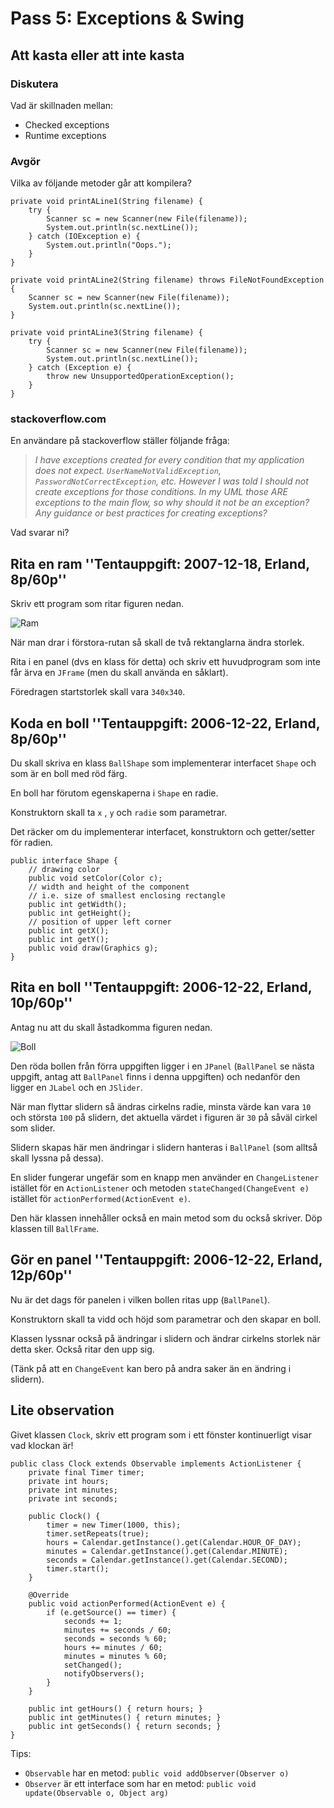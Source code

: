 Pass 5: Exceptions & Swing
==========================

Att kasta eller att inte kasta
------------------------------

### Diskutera

Vad är skillnaden mellan:

+ Checked exceptions
+ Runtime exceptions

### Avgör

Vilka av följande metoder går att kompilera?

    private void printALine1(String filename) {
        try {
            Scanner sc = new Scanner(new File(filename));
            System.out.println(sc.nextLine());
        } catch (IOException e) {
            System.out.println("Oops.");
        }
    }

    private void printALine2(String filename) throws FileNotFoundException {
        Scanner sc = new Scanner(new File(filename));
        System.out.println(sc.nextLine());
    }

    private void printALine3(String filename) {
        try {
            Scanner sc = new Scanner(new File(filename));
            System.out.println(sc.nextLine());
        } catch (Exception e) {
            throw new UnsupportedOperationException();
        }
    }

### stackoverflow.com

En användare på stackoverflow ställer följande fråga:

> *I have exceptions created for every condition that my application does not expect.*
> *`UserNameNotValidException`, `PasswordNotCorrectException`, etc.*
> *However I was told I should not create exceptions for those conditions.* 
> *In my UML those ARE exceptions to the main flow, so why should it not be an exception?*
> *Any guidance or best practices for creating exceptions?*

Vad svarar ni?

Rita en ram ''Tentauppgift: 2007-12-18, Erland, 8p/60p''
-----------
Skriv ett program som ritar figuren nedan. 

![Ram](/2012/op/erfarna/pass5/ram.png)

När man drar i förstora-rutan så skall de två rektanglarna ändra storlek.

Rita i en panel (dvs en klass för detta) och skriv ett huvudprogram som inte får ärva en `JFrame` (men du skall använda en såklart). 

Föredragen startstorlek skall vara `340x340`.

Koda en boll ''Tentauppgift: 2006-12-22, Erland, 8p/60p''
----------------------------------------------------------

Du skall skriva en klass `BallShape` som implementerar interfacet `Shape` och som är en boll med röd färg. 

En boll har förutom egenskaperna i `Shape` en radie. 

Konstruktorn skall ta `x` , `y` och `radie` som parametrar. 

Det räcker om du implementerar interfacet, konstruktorn och getter/setter för radien.

    public interface Shape {
        // drawing color
        public void setColor(Color c);
        // width and height of the component
        // i.e. size of smallest enclosing rectangle
        public int getWidth();
        public int getHeight();
        // position of upper left corner
        public int getX();
        public int getY();
        public void draw(Graphics g);
    }

Rita en boll ''Tentauppgift: 2006-12-22, Erland, 10p/60p''
----------------------------------------------------------

Antag nu att du skall åstadkomma figuren nedan. 

![Boll](/2012/op/erfarna/pass5/ball.png)

Den röda bollen från förra uppgiften ligger i en `JPanel` (`BallPanel` se nästa uppgift, antag att `BallPanel` finns i denna uppgiften) och nedanför den ligger en `JLabel` och en `JSlider`. 

När man flyttar slidern så ändras cirkelns radie, minsta värde kan vara `10` och största `100` på slidern, det aktuella värdet i figuren är `30` på såväl cirkel som slider. 

Slidern skapas här men ändringar i slidern hanteras i `BallPanel` (som alltså skall lyssna på dessa).

En slider fungerar ungefär som en knapp men använder en `ChangeListener` istället för en `ActionListener` och metoden `stateChanged(ChangeEvent e)` istället för `actionPerformed(ActionEvent e)`. 

Den här klassen innehåller också en main metod som du också skriver. Döp klassen till `BallFrame`.

Gör en panel ''Tentauppgift: 2006-12-22, Erland, 12p/60p''
----------------------------------------------------------

Nu är det dags för panelen i vilken bollen ritas upp (`BallPanel`). 

Konstruktorn skall ta vidd och höjd som parametrar och den skapar en boll. 

Klassen lyssnar också på ändringar i slidern och ändrar cirkelns storlek när detta sker. Också ritar den upp sig.

(Tänk på att en `ChangeEvent` kan bero på andra saker än en ändring i slidern).

Lite observation
----------------

Givet klassen `Clock`, skriv ett program som i ett fönster kontinuerligt visar vad klockan är!

    public class Clock extends Observable implements ActionListener {
        private final Timer timer;
        private int hours;
        private int minutes;
        private int seconds;

        public Clock() {
            timer = new Timer(1000, this);
            timer.setRepeats(true);
            hours = Calendar.getInstance().get(Calendar.HOUR_OF_DAY);
            minutes = Calendar.getInstance().get(Calendar.MINUTE);
            seconds = Calendar.getInstance().get(Calendar.SECOND);
            timer.start();
        }

        @Override
        public void actionPerformed(ActionEvent e) {
            if (e.getSource() == timer) { 
                seconds += 1;
                minutes += seconds / 60;
                seconds = seconds % 60;
                hours += minutes / 60;
                minutes = minutes % 60;
                setChanged();
                notifyObservers();
            }
        }

        public int getHours() { return hours; }
        public int getMinutes() { return minutes; }
        public int getSeconds() { return seconds; }    
    }

Tips:

+ `Observable` har en metod: `public void addObserver(Observer o)`
+ `Observer` är ett interface som har en metod: `public void update(Observable o, Object arg)`
